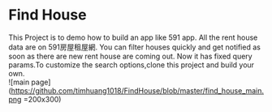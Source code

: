 # Find House
This Project is to demo how to build an app like 591 app. All the rent house data are on 591房屋租屋網. 
You can filter houses quickly and get notified as soon as there are new rent house are coming out. 
Now it has fixed query params.To customize the search options,clone this project and build your own. 
\
![main page](https://github.com/timhuang1018/FindHouse/blob/master/find_house_main.png =200x300)

